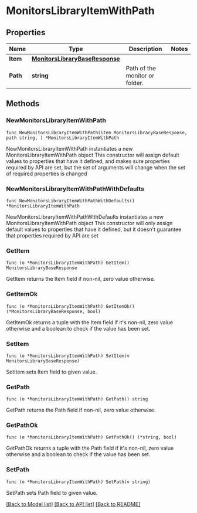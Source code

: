 # MonitorsLibraryItemWithPath

## Properties

Name | Type | Description | Notes
------------ | ------------- | ------------- | -------------
**Item** | [**MonitorsLibraryBaseResponse**](MonitorsLibraryBaseResponse.md) |  | 
**Path** | **string** | Path of the monitor or folder. | 

## Methods

### NewMonitorsLibraryItemWithPath

`func NewMonitorsLibraryItemWithPath(item MonitorsLibraryBaseResponse, path string, ) *MonitorsLibraryItemWithPath`

NewMonitorsLibraryItemWithPath instantiates a new MonitorsLibraryItemWithPath object
This constructor will assign default values to properties that have it defined,
and makes sure properties required by API are set, but the set of arguments
will change when the set of required properties is changed

### NewMonitorsLibraryItemWithPathWithDefaults

`func NewMonitorsLibraryItemWithPathWithDefaults() *MonitorsLibraryItemWithPath`

NewMonitorsLibraryItemWithPathWithDefaults instantiates a new MonitorsLibraryItemWithPath object
This constructor will only assign default values to properties that have it defined,
but it doesn't guarantee that properties required by API are set

### GetItem

`func (o *MonitorsLibraryItemWithPath) GetItem() MonitorsLibraryBaseResponse`

GetItem returns the Item field if non-nil, zero value otherwise.

### GetItemOk

`func (o *MonitorsLibraryItemWithPath) GetItemOk() (*MonitorsLibraryBaseResponse, bool)`

GetItemOk returns a tuple with the Item field if it's non-nil, zero value otherwise
and a boolean to check if the value has been set.

### SetItem

`func (o *MonitorsLibraryItemWithPath) SetItem(v MonitorsLibraryBaseResponse)`

SetItem sets Item field to given value.


### GetPath

`func (o *MonitorsLibraryItemWithPath) GetPath() string`

GetPath returns the Path field if non-nil, zero value otherwise.

### GetPathOk

`func (o *MonitorsLibraryItemWithPath) GetPathOk() (*string, bool)`

GetPathOk returns a tuple with the Path field if it's non-nil, zero value otherwise
and a boolean to check if the value has been set.

### SetPath

`func (o *MonitorsLibraryItemWithPath) SetPath(v string)`

SetPath sets Path field to given value.



[[Back to Model list]](../README.md#documentation-for-models) [[Back to API list]](../README.md#documentation-for-api-endpoints) [[Back to README]](../README.md)


